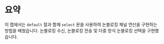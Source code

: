 # 요약

이 랩에서는 `default` 절과 함께 `select` 문을 사용하여 논블로킹 채널 연산을 구현하는 방법을 배웠습니다. 논블로킹 수신, 논블로킹 전송 및 다중 방식 논블로킹 선택을 구현했습니다.
